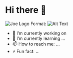 # Hi there 👋
![Joe Logo](/images/logo.png)
Format: ![Alt Text](url)

- 🔭 I’m currently working on 
- 🌱 I’m currently learning ...
- 📫 How to reach me: ...
- ⚡ Fun fact: ...
